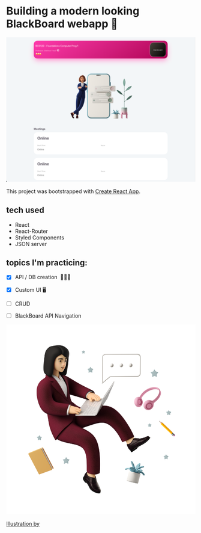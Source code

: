 # Building a modern looking BlackBoard webapp 📝

![picture alt](https://raw.githubusercontent.com/tedtalksbits/modern-blackboard/main/src/images/Screen%20Shot%202021-10-08%20at%204.44.41%20PM.png)

This project was bootstrapped with [Create React App](https://github.com/facebook/create-react-app).

## tech used
 - React 
 - React-Router
 - Styled Components
 - JSON server

 ## topics I'm practicing: 

   - [x] API / DB creation  👨🏿‍💻
   - [x] Custom UI 🖥
   - [ ] CRUD
   - [ ] BlackBoard API Navigation


![picture alt](https://raw.githubusercontent.com/tedtalksbits/modern-blackboard/main/src/images/business-3d-casual-life-3d-freelancer.png "Illustration by Icons 8 from Ouch!")


[Illustration by](https://icons8.com/illustrations/author/5c07e68d82bcbc0092519bb6 "artwork")